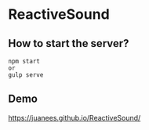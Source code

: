 # ReactiveSound
## How to start the server?
```
npm start
or
gulp serve
```
## Demo
 https://juanees.github.io/ReactiveSound/
